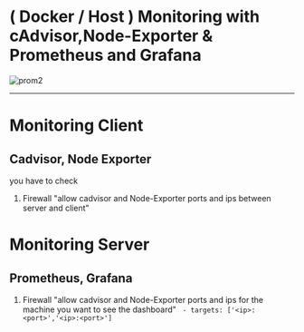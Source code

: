 # ( Docker / Host ) Monitoring with cAdvisor,Node-Exporter & Prometheus and Grafana




![prom2](https://user-images.githubusercontent.com/20526165/82630796-10899900-9bf4-11ea-8815-5a373c604b6c.png)


--------

# Monitoring Client
## Cadvisor, Node Exporter

you have to check 

1. Firewall "allow cadvisor and Node-Exporter ports and ips between server and client"


# Monitoring Server 
## Prometheus, Grafana 


1. Firewall "allow cadvisor and Node-Exporter ports and ips for the machine you want to see the dashboard"
     ``` - targets: ['<ip>:<port>','<ip>:<port>']```
